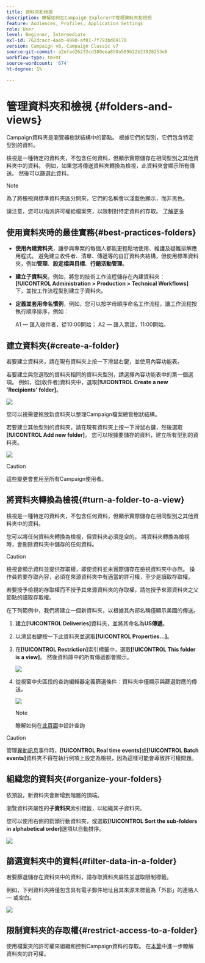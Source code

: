 ```yaml
---
title: 資料夾和檢視
description: 瞭解如何在Campaign Explorer中管理資料夾和檢視
feature: Audiences, Profiles, Application Settings
role: User
level: Beginner, Intermediate
exl-id: 762dcacc-4aeb-4990-af01-7f793bd69170
version: Campaign v8, Campaign Classic v7
source-git-commit: a2efad26232cd380eea850a589b22b23928253e8
workflow-type: tm+mt
source-wordcount: '674'
ht-degree: 1%

---
```


# 管理資料夾和檢視 {#folders-and-views}

Campaign資料夾是瀏覽器樹狀結構中的節點。 根據它們的型別，它們包含特定型別的資料。

檢視是一種特定的資料夾，不包含任何資料，但顯示實際儲存在相同型別之其他資料夾中的資料。 例如，如果您將傳送資料夾轉換為檢視，此資料夾會顯示所有傳送。 然後可以篩選此資料。


>[!NOTE]
>為了將檢視與標準資料夾區分開來，它們的名稱會以淺藍色顯示，而非黑色。
>

請注意，您可以指派許可權給檔案夾，以限制對特定資料的存取。 [了解更多](#restrict-access-to-a-folder)

## 使用資料夾時的最佳實務{#best-practices-folders}

* **使用內建資料夾**，讓參與專案的每個人都能更輕鬆地使用、維護及疑難排解應用程式。 避免建立收件者、清單、傳遞等的自訂資料夾結構，但使用標準資料夾，例如&#x200B;**管理**、**設定檔與目標**、**行銷活動管理**。

* **建立子資料夾**，例如，將您的技術工作流程儲存在內建資料夾： **[!UICONTROL Administration > Production > Technical Workflows]**&#x200B;下，並按工作流程型別建立子資料夾。

* **定義並套用命名慣例**，例如，您可以按字母順序命名工作流程，讓工作流程按執行順序排序，例如：

  A1 — 匯入收件者，從10:00開始；
A2 — 匯入票證，11:00開始。

## 建立資料夾{#create-a-folder}

若要建立資料夾，請在現有資料夾上按一下滑鼠右鍵，並使用內容功能表。

若要建立與您選取的資料夾相同的資料夾型別，請選擇內容功能表中的第一個選項。 例如，從[收件者]資料夾中，選取&#x200B;**[!UICONTROL Create a new 'Recipients' folder]**。

![](assets/create-recipient-folder.png)

您可以視需要拖放新資料夾以整理Campaign檔案總管樹狀結構。

若要建立其他型別的資料夾，請在現有資料夾上按一下滑鼠右鍵，然後選取&#x200B;**[!UICONTROL Add new folder]**。 您可以根據要儲存的資料，建立所有型別的資料夾。

![](assets/add-new-folder.png)

>[!CAUTION]
>這些變更會套用至所有Campaign使用者。
>

## 將資料夾轉換為檢視{#turn-a-folder-to-a-view}

檢視是一種特定的資料夾，不包含任何資料，但顯示實際儲存在相同型別之其他資料夾中的資料。

您可以將任何資料夾轉換為檢視，但資料夾必須是空的。 將資料夾轉換為檢視時，會刪除資料夾中儲存的任何資料。

>[!CAUTION]
>
>檢視會顯示資料並提供存取權，即使資料並未實際儲存在檢視資料夾中亦然。 操作員若要存取內容，必須在來源資料夾中有適當的許可權，至少是讀取存取權。
>
>若要授予檢視的存取權而不授予其來源資料夾的存取權，請勿授予來源資料夾之父節點的讀取存取權。

在下列範例中，我們將建立一個新資料夾，以根據其內部名稱僅顯示美國的傳送。

1. 建立&#x200B;**[!UICONTROL Deliveries]**&#x200B;資料夾，並將其命名為&#x200B;**US傳遞**。
1. 以滑鼠右鍵按一下此資料夾並選取&#x200B;**[!UICONTROL Properties...]**。
1. 在&#x200B;**[!UICONTROL Restriction]**&#x200B;索引標籤中，選取&#x200B;**[!UICONTROL This folder is a view]**。 然後資料庫中的所有傳遞都會顯示。

   ![](assets/this-folder-is-a-view.png)

1. 從視窗中央區段的查詢編輯器定義篩選條件：資料夾中僅顯示與篩選對應的傳送。

   ![](assets/filter-view.png)

   >[!NOTE]
   >
   >瞭解如何在[此頁面](create-filters.md#advanced-filters)中設計查詢


>[!CAUTION]
>
>管理[異動訊息](../send/transactional.md)事件時，**[!UICONTROL Real time events]**&#x200B;或&#x200B;**[!UICONTROL Batch events]**&#x200B;資料夾不得在執行例項上設定為檢視，因為這樣可能會導致許可權問題。

## 組織您的資料夾{#organize-your-folders}

依預設，新資料夾會新增到階層的頂端。

瀏覽資料夾屬性的&#x200B;**子資料夾**&#x200B;索引標籤，以組織其子資料夾。

您可以使用右側的箭頭行動資料夾，或選取&#x200B;**[!UICONTROL Sort the sub-folders in alphabetical order]**&#x200B;選項以自動排序。

![](assets/sort-folders.png)


## 篩選資料夾中的資料{#filter-data-in-a-folder}

若要篩選儲存在資料夾中的資料，請存取資料夾屬性並選取限制標籤。

例如，下列資料夾將僅包含具有電子郵件地址且其來源未標籤為「外部」的連絡人 — 或空白。

![](assets/add-a-filter-to-a-folder.png)


## 限制資料夾的存取權{#restrict-access-to-a-folder}

使用檔案夾的許可權來組織和控制Campaign資料的存取。 在[本節](../start/folder-permissions.md)中進一步瞭解資料夾的許可權。
